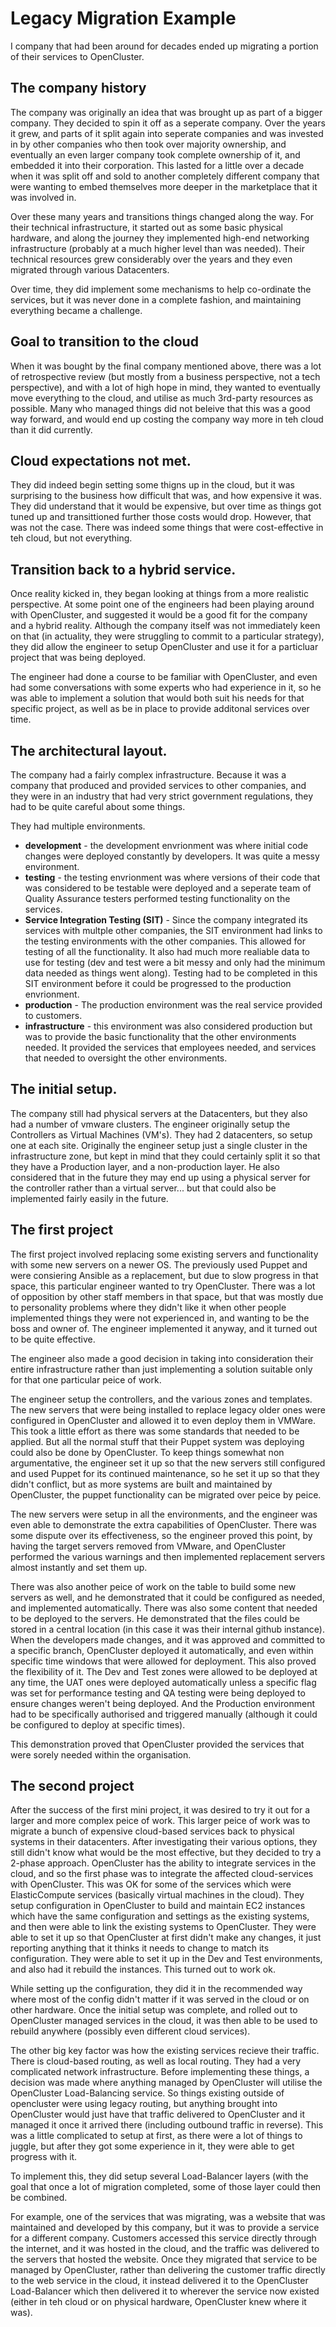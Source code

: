 # Legacy Migration Example

I company that had been around for decades ended up migrating a portion of their services to OpenCluster.

## The company history

The company was originally an idea that was brought up as part of a bigger company.  They decided to spin it off as a seperate company.  Over the years it grew, and parts of it split again into seperate companies and was invested in by other companies who then took over majority ownership, and eventually an even larger company took complete ownership of it, and embedded it into their corporation.  This lasted for a little over a decade when it was split off and sold to another completely different company that were wanting to embed themselves more deeper in the marketplace that it was involved in.

Over these many years and transitions things changed along the way.   For their technical infrastructure, it started out as some basic physical hardware, and along the journey they implemented high-end networking infrastructure (probably at a much higher level than was needed).   Their technical resources grew considerably over the years and they even migrated through various Datacenters.

Over time, they did implement some mechanisms to help co-ordinate the services, but it was never done in a complete fashion, and maintaining everything became a challenge.

## Goal to transition to the cloud

When it was bought by the final company mentioned above, there was a lot of retrospective review (but mostly from a business perspective, not a tech perspective), and with a lot of high hope in mind, they wanted to eventually move everything to the cloud, and utilise as much 3rd-party resources as possible.  Many who managed things did not beleive that this was a good way forward, and would end up costing the company way more in teh cloud than it did currently.

## Cloud expectations not met.

They did indeed begin setting some thigns up in the cloud, but it was surprising to the business how difficult that was, and how expensive it was.  They did understand that it would be expensive, but over time as things got tuned up and transittioned further those costs would drop.  However, that was not the case.  There was indeed some things that were cost-effective in teh cloud, but not everything.

## Transition back to a hybrid service.

Once reality kicked in, they began looking at things from a more realistic perspective.  At some point one of the engineers had been playing around with OpenCluster, and suggested it would be a good fit for the company and a hybrid reality.   Although the company itself was not immediately keen on that (in actuality, they were struggling to commit to a particular strategy), they did allow the engineer to setup OpenCluster and use it for a particluar project that was being deployed.

The engineer had done a course to be familiar with OpenCluster, and even had some conversations with some experts who had experience in it, so he was able to implement a solution that would both suit his needs for that specific project, as well as be in place to provide additonal services over time.

## The architectural layout.

The company had a fairly complex infrastructure.   Because it was a company that produced and provided services to other companies, and they were in an industry that had very strict government regulations, they had to be quite careful about some things.

They had multiple environments.

* **development** - the development envrionment was where initial code changes were deployed constantly by developers.  It was quite a messy environment.
* **testing** - the testing envrionment was where versions of their code that was considered to be testable were deployed and a seperate team of Quality Assurance testers performed testing functionality on the services.
* **Service Integration Testing (SIT)** - Since the company integrated its services with multple other companies, the SIT environment had links to the testing environments with the other companies.  This allowed for testing of all the functionality.  It also had much more realiable data to use for testing (dev and test were a bit messy and only had the minimum data needed as things went along).   Testing had to be completed in this SIT environment before it could be progressed to the production envrionment.
* **production** - The production environment was the real service provided to customers.
* **infrastructure** - this environment was also considered production but was to provide the basic functionality that the other environments needed.  It provided the services that employees needed, and services that needed to oversight the other environments.

## The initial setup.

The company still had physical servers at the Datacenters,  but they also had a number of vmware clusters.  The engineer originally setup the Controllers as Virtual Machines (VM's).  They had 2 datacenters, so setup one at each site.   Originally the engineer setup just a single cluster in the infrastructure zone, but kept in mind that they could certainly split it so that they have a Production layer, and a non-production layer.   He also considered that in the future they may end up using a physical server for the controller rather than a virtual server... but that could also be implemented fairly easily in the future.

## The first project

The first project involved replacing some existing servers and functionality with some new servers on a newer OS.  The previously used Puppet and were consiering Ansible as a replacement, but due to slow progress in that space, this particular engineer wanted to try OpenCluster.  There was a lot of opposition by other staff members in that space, but that was mostly due to personality problems where they didn't like it when other people implemented things they were not experienced in, and wanting to be the boss and owner of.  The engineer implemented it anyway, and it turned out to be quite effective.

The engineer also made a good decision in taking into consideration their entire infrastructure rather than just implementing a solution suitable only for that one particular peice of work.

The engineer setup the controllers, and the various zones and templates.  The new servers that were being installed to replace legacy older ones were configured in OpenCluster and allowed it to even deploy them in VMWare.  This took a little effort as there was some standards that needed to be applied.  But all the normal stuff that their Puppet system was deploying could also be done by OpenCluster.  To keep things somewhat non argumentative, the engineer set it up so that the new servers still configured and used Puppet for its continued maintenance, so he set it up so that they didn't conflict, but as more systems are built and maintained by OpenCluster, the puppet functionality can be migrated over peice by peice.

The new servers were setup in all the environments, and the engineer was even able to demonstrate the extra capabilities of OpenCluster.  There was some dispute over its effectiveness, so the engineer proved this point, by having the target servers removed from VMware, and OpenCluster performed the various warnings and then implemented replacement servers almost instantly and set them up.

There was also another peice of work on the table to build some new servers as well, and he demonstrated that it could be configured as needed, and implemented automatically.  There was also some content that needed to be deployed to the servers.  He demonstrated that the files could be stored in a central location (in this case it was their internal github instance).  When the developers made changes, and it was approved and committed to a specific branch, OpenCluster deployed it automatically, and even within specific time windows that were allowed for deployment.  This also proved the flexibility of it.  The Dev and Test zones were allowed to be deployed at any time, the UAT ones were deployed automatically unless a specific flag was set for performance testing and QA testing were being deployed to ensure changes weren't being deployed.  And the Production environment had to be specifically authorised and triggered manually (although it could be configured to deploy at specific times).

This demonstration proved that OpenCluster provided the services that were sorely needed within the organisation.

## The second project

After the success of the first mini project, it was desired to try it out for a larger and more complex peice of work.  This larger peice of work was to migrate a bunch of expensive cloud-based services back to physical systems in their datacenters.  After investigating their various options, they still didn't know what would be the most effective, but they decided to try a 2-phase approach.   OpenCluster has the ability to integrate services in the cloud, and so the first phase was to integrate the affected cloud-services with OpenCluster.  This was OK for some of the services which were ElasticCompute services (basically virtual machines in the cloud).  They setup configuration in OpenCluster to build and maintain EC2 instances which have the same configuration and settings as the existing systems, and then were able to link the existing systems to OpenCluster.  They were able to set it up so that OpenCluster at first didn't make any changes, it just reporting anything that it thinks it needs to change to match its configuration.  They were able to set it up in the Dev and Test environments, and also had it rebuild the instances.  This turned out to work ok.

While setting up the configuration, they did it in the recommended way where most of the config didn't matter if it was served in the cloud or on other hardware.  Once the initial setup was complete, and rolled out to OpenCluster managed services in the cloud, it was then able to be used to rebuild anywhere (possibly even different cloud services).

The other big key factor was how the existing services recieve their traffic.  There is cloud-based routing, as well as local routing.  They had a very complicated network infrastructure.  Before implementing these things, a decision was made where anything managed by OpenCluster will utilise the OpenCluster Load-Balancing service.  So things existing outside of opencluster were using legacy routing, but anything brought into OpenCluster would just have that traffic delivered to OpenCluster and it managed it once it arrived there (including outbound traffic in reverse).  This was a little complicated to setup at first, as there were a lot of things to juggle, but after they got some experience in it, they were able to get progress with it.

To implement this, they did setup several Load-Balancer layers (with the goal that once a lot of migration completed, some of those layer could then be combined.

For example, one of the services that was migrating, was a website that was maintained and developed by this company, but it was to provide a service for a different company.  Customers accessed this service directly through the internet, and it was hosted in the cloud, and the traffic was delivered to the servers that hosted the website.  Once they migrated that service to be managed by OpenCluster, rather than delivering the customer traffic directly to the web service in the cloud, it instead delivered it to the OpenCluster Load-Balancer which then delivered it to wherever the service now existed (either in teh cloud or on physical hardware, OpenCluster knew where it was).
